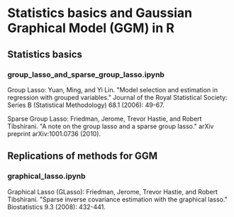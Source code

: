 # Statistics basics and Gaussian Graphical Model (GGM) in R

## Statistics basics

### group_lasso_and_sparse_group_lasso.ipynb
Group Lasso: Yuan, Ming, and Yi Lin. "Model selection and estimation in regression with grouped variables." Journal of the Royal Statistical Society: Series B (Statistical Methodology) 68.1 (2006): 49-67.

Sparse Group Lasso: Friedman, Jerome, Trevor Hastie, and Robert Tibshirani. "A note on the group lasso and a sparse group lasso." arXiv preprint arXiv:1001.0736 (2010).


## Replications of methods for GGM

### graphical_lasso.ipynb
Graphical Lasso (GLasso): Friedman, Jerome, Trevor Hastie, and Robert Tibshirani. "Sparse inverse covariance estimation with the graphical lasso." Biostatistics 9.3 (2008): 432-441.
